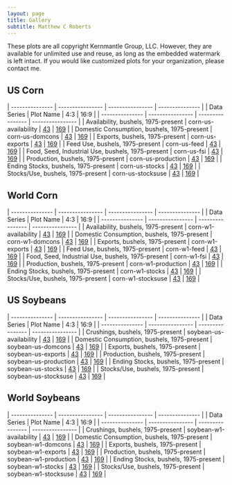 ```yaml
---
layout: page
title: Gallery
subtitle: Matthew C Roberts
---
```


These plots are all copyright Kernmantle Group, LLC. However, they are available for unlimited use and reuse, as long as the embedded watermark is left intact. If you would like customized plots for your organization, please contact me.


## US Corn

| ---------------                                     | ----------------     | ---------------- | ---------------  |
| Data Series                                         | Plot Name            | 4:3              |  16:9            |
| ---------------                                     | ----------------     | ---------------- | ---------------- |
| Availability, bushels, 1975-present                 | corn-us-availability | [43](../img/plots/corn-us-availability-43.png) | [169](../img/plots/corn-us-availability-169.png) |
| Domestic Consumption, bushels, 1975-present         | corn-us-domcons      | [43](../img/plots/corn-us-domcons-43.png) | [169](../img/plots/corn-us-domcons-169.png) |
| Exports, bushels, 1975-present                      | corn-us-exports      | [43](../img/plots/corn-us-exports-43.png) | [169](../img/plots/corn-us-exports-169.png) |
| Feed Use, bushels, 1975-present                     | corn-us-feed         | [43](../img/plots/corn-us-feed-43.png) | [169](../img/plots/corn-us-feed-169.png) |
| Food, Seed, Industrial Use, bushels, 1975-present   | corn-us-fsi          | [43](../img/plots/corn-us-fsi-43.png) | [169](../img/plots/corn-us-fsi-169.png) |
| Production, bushels, 1975-present                   | corn-us-production   | [43](../img/plots/corn-us-production-43.png) | [169](../img/plots/corn-us-production-169.png) |
| Ending Stocks, bushels, 1975-present                | corn-us-stocks       | [43](../img/plots/corn-us-stocks-43.png) | [169](../img/plots/corn-us-stocks-169.png) |
| Stocks/Use, bushels, 1975-present                   | corn-us-stocksuse    | [43](../img/plots/corn-us-stocksuse-43.png) | [169](../img/plots/corn-us-stocksuse-169.png) |

## World Corn

| ---------------                                     | ----------------     | ---------------- | ---------------  |
| Data Series                                         | Plot Name            | 4:3              |  16:9            |
| ---------------                                     | ----------------     | ---------------- | ---------------- |
| Availability, bushels, 1975-present                 | corn-w1-availability | [43](../img/plots/corn-w1-availability-43.png) | [169](../img/plots/corn-w1-availability-169.png) |
| Domestic Consumption, bushels, 1975-present         | corn-w1-domcons      | [43](../img/plots/corn-w1-domcons-43.png) | [169](../img/plots/corn-w1-domcons-169.png) |
| Exports, bushels, 1975-present                      | corn-w1-exports      | [43](../img/plots/corn-w1-exports-43.png) | [169](../img/plots/corn-w1-exports-169.png) |
| Feed Use, bushels, 1975-present                     | corn-w1-feed         | [43](../img/plots/corn-w1-feed-43.png) | [169](../img/plots/corn-w1-feed-169.png) |
| Food, Seed, Industrial Use, bushels, 1975-present   | corn-w1-fsi          | [43](../img/plots/corn-w1-fsi-43.png) | [169](../img/plots/corn-w1-fsi-169.png) |
| Production, bushels, 1975-present                   | corn-w1-production   | [43](../img/plots/corn-w1-production-43.png) | [169](../img/plots/corn-w1-production-169.png) |
| Ending Stocks, bushels, 1975-present                | corn-w1-stocks       | [43](../img/plots/corn-w1-stocks-43.png) | [169](../img/plots/corn-w1-stocks-169.png) |
| Stocks/Use, bushels, 1975-present                   | corn-w1-stocksuse    | [43](../img/plots/corn-w1-stocksuse-43.png) | [169](../img/plots/corn-w1-stocksuse-169.png) |


## US Soybeans 

| ---------------                                     | ----------------     | ---------------- | ---------------  |
| Data Series                                         | Plot Name            | 4:3              |  16:9            |
| ---------------                                     | ----------------     | ---------------- | ---------------- |
| Crushings, bushels, 1975-present                    | soybean-us-availability | [43](../img/plots/soybean-us-availability-43.png) | [169](../img/plots/soybean-us-availability-169.png) |
| Domestic Consumption, bushels, 1975-present         | soybean-us-domcons      | [43](../img/plots/soybean-us-domcons-43.png) | [169](../img/plots/soybean-us-domcons-169.png) |
| Exports, bushels, 1975-present                      | soybean-us-exports      | [43](../img/plots/soybean-us-exports-43.png) | [169](../img/plots/soybean-us-exports-169.png) |
| Production, bushels, 1975-present                   | soybean-us-production   | [43](../img/plots/soybean-us-production-43.png) | [169](../img/plots/soybean-us-production-169.png) |
| Ending Stocks, bushels, 1975-present                | soybean-us-stocks       | [43](../img/plots/soybean-us-stocks-43.png) | [169](../img/plots/soybean-us-stocks-169.png) |
| Stocks/Use, bushels, 1975-present                   | soybean-us-stocksuse    | [43](../img/plots/soybean-us-stocksuse-43.png) | [169](../img/plots/soybean-us-stocksuse-169.png) |


## World Soybeans 

| ---------------                                     | ----------------     | ---------------- | ---------------  |
| Data Series                                         | Plot Name            | 4:3              |  16:9            |
| ---------------                                     | ----------------     | ---------------- | ---------------- |
| Crushings, bushels, 1975-present                    | soybean-w1-availability | [43](../img/plots/soybean-w1-availability-43.png) | [169](../img/plots/soybean-w1-availability-169.png) |
| Domestic Consumption, bushels, 1975-present         | soybean-w1-domcons      | [43](../img/plots/soybean-w1-domcons-43.png) | [169](../img/plots/soybean-w1-domcons-169.png) |
| Exports, bushels, 1975-present                      | soybean-w1-exports      | [43](../img/plots/soybean-w1-exports-43.png) | [169](../img/plots/soybean-w1-exports-169.png) |
| Production, bushels, 1975-present                   | soybean-w1-production   | [43](../img/plots/soybean-w1-production-43.png) | [169](../img/plots/soybean-w1-production-169.png) |
| Ending Stocks, bushels, 1975-present                | soybean-w1-stocks       | [43](../img/plots/soybean-w1-stocks-43.png) | [169](../img/plots/soybean-w1-stocks-169.png) |
| Stocks/Use, bushels, 1975-present                   | soybean-w1-stocksuse    | [43](../img/plots/soybean-w1-stocksuse-43.png) | [169](../img/plots/soybean-w1-stocksuse-169.png) |


